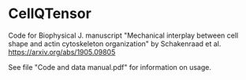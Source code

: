 # CellQTensor
Code for Biophysical J. manuscript "Mechanical interplay between cell shape and actin cytoskeleton organization" by Schakenraad et al. https://arxiv.org/abs/1905.09805

See file "Code and data manual.pdf" for information on usage.

